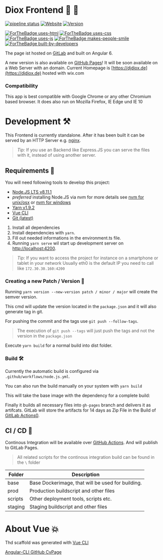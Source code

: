 # Diox Frontend 🚀 🦈

[![pipeline status](https://github.com/djdiox/djdiox-frontend/actions/workflows/node.js.yml/badge.svg)](https://github.com/djdiox/djdiox-frontend)
[![Website](https://img.shields.io/website-up-down-green-red/http/shields.io.svg?label=my-website)](https://djdiox.github.io/djdiox-frontend/)
[![Version](https://img.shields.io/badge/Version-0.1.00-green.svg)](https://gitlab.com/djdiox/diox-website)

[![ForTheBadge uses-html](http://ForTheBadge.com/images/badges/uses-html.svg)](http://ForTheBadge.com)
[![ForTheBadge uses-css](http://ForTheBadge.com/images/badges/uses-css.svg)](http://ForTheBadge.com)
[![ForTheBadge uses-js](http://ForTheBadge.com/images/badges/uses-js.svg)](http://ForTheBadge.com)
[![ForTheBadge makes-people-smile](http://ForTheBadge.com/images/badges/makes-people-smile.svg)](http://ForTheBadge.com)
[![ForTheBadge built-by-developers](http://ForTheBadge.com/images/badges/built-by-developers.svg)](https://GitHub.com/Naereen/)

The page ist hosted on [GitLab](https://djdiox.github.io/djdiox-frontend/#/home) and built on Angular 6.

A new version is also available on [GitHub Pages](https://djdiox.github.io/djdiox-frontend/#/home)!
It will be soon available on a Web Server with an domain. Current Homepage is [https://djdiox.de](https://djdiox.de) hosted with wix.com

### Compatibility

This app is best compatible with Google Chrome or any other Chromium based browser.
It does also run on Mozilla Firefox, IE Edge und IE 10

# Development ⚒

This Frontend is currently standalone.
After it has been built it can be served by an HTTP Server e.g. [nginx](https://www.nginx.com/).

> _Tip:_ If you use an Backend like Express.JS you can serve the files with it, instead of using another server.

## Requirements 💊

You will need following tools to develop this project:

- [Node.JS LTS v8.11.1](https://nodejs.org)
- _preferred_ installing Node.JS via nvm for more details see [nvm for unix/osx](https://github.com/creationix/nvm) or [nvm for windows](https://github.com/coreybutler/nvm-windows)
- [Yarn v1.9.2](https://yarnpkg.com/lang/en/)
- [Vue CLI](https://cli.vuejs.org/)
- [Git (latest)](https://git-scm.com/)

1. Install all dependencies
2. Install dependencies with `yarn`.
3. Fill out needed informations in the environment.ts file.
4. Running `yarn serve` wil start up development server on [http://localhost:4200](http://localhost:4200).

> _Tip:_ If you want to access the project for instance on a smartphone or tablet in your network
> Usually eth0 is the default IP you need to call like `172.30.30.160:4200`

### Creating a new Patch / Version 💎

Running `yarn version --new-version patch / minor / major`
will create the semver version.

This cmd will update the version
located in the `package.json` and it will also generate tag in git.

For pushing the commit and the tags use `git push --follow-tags`.

> The execution of `git push --tags`
> will just push the tags and not the version in the `package.json`

Execute `yarn build` for a normal build into dist folder.

### Build 🛠️

Currently the automatic build is configured via `.github/workflows/node.js.yml`.

You can also run the build manually on your system with `yarn build`

This will take the base image with the dependency for a complete build:

Finally it builds all necessary files into `gh-pages` branch and delivers it as artifcats.
GitLab will store the artifacts for 14 days as Zip File in the Build of [GitlLab Actions0](https://github.com/djdiox/djdiox-frontend/actions).

## CI / CD 🥇

Continous Integration will be available over
[GitHub Actions](https://gitlab.com/djdiox/diox-website/-/jobs).
And will publish to GitLab Pages.

> All related scripts for the continous integration build can be found
> in the `\` folder

| Folder  | Description                                       |
| ------- | ------------------------------------------------- |
| base    | Base Dockerimage, that will be used for building. |
| prod    | Production buildscript and other files            |
| scripts | Other deployment tools, scripts etc.              |
| staging | Staging buildscript and other files               |

# About Vue 💥

Thd scaffold was generated with [Vue CLI](https://cli.vuejs.org/)

[Angular-CLI GitHub CvPage](https://cli.vuejs.org/)
